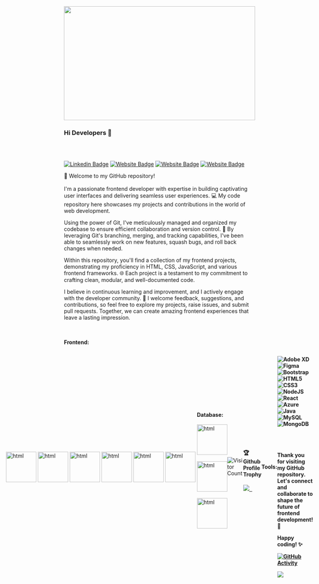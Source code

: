 <img src="https://camo.githubusercontent.com/424b91a7dbc23f136766f18467c1c4897f5f50e7123b35e36c9cd5bf05b4465e/68747470733a2f2f676c6f62616c656475636174696f6e2e73332e61702d736f7574682d312e616d617a6f6e6177732e636f6d2f676c6f62616c6564752f6769662f66726f6e742d656e642d646576656c6f706d656e742e676966" width="100%" height="300px"/>


### Hi Developers 👋
<br/><br/>
<!-- [![YouTube Badge](https://img.shields.io/badge/YouTube-DeveloperFunnel-red)](https://www.youtube.com/developerfunnel) -->
[![Linkedin Badge](https://img.shields.io/badge/-Waseem-blue?style=flat-square&logo=Linkedin&logoColor=white&link=https://www.linkedin.com/in/waseemfarooq)](https://www.linkedin.com/in/waseemfarooq)
[![Website Badge](https://img.shields.io/badge/WebSite-Waseem-green)]()
[![Website Badge](https://img.shields.io/badge/StackOverflow-Waseem-red)](https://stackoverflow.com/users/16664269/waseem-farooq)
[![Website Badge](https://img.shields.io/badge/Codepen-Waseem-yellow)](https://codepen.io/waseem_farooq)


👋 Welcome to my GitHub repository! <br/><br/>
I'm a passionate frontend developer with expertise in building captivating user interfaces and delivering seamless user experiences. 💻 My code repository here showcases my projects and contributions in the world of web development.

Using the power of Git, I've meticulously managed and organized my codebase to ensure efficient collaboration and version control. 🚀 By leveraging Git's branching, merging, and tracking capabilities, I've been able to seamlessly work on new features, squash bugs, and roll back changes when needed.

Within this repository, you'll find a collection of my frontend projects, demonstrating my proficiency in HTML, CSS, JavaScript, and various frontend frameworks. 🌐 Each project is a testament to my commitment to crafting clean, modular, and well-documented code.

I believe in continuous learning and improvement, and I actively engage with the developer community. 🌱 I welcome feedback, suggestions, and contributions, so feel free to explore my projects, raise issues, and submit pull requests. Together, we can create amazing frontend experiences that leave a lasting impression.

 <br/><br/>
<strong>**Frontend:**</strong>
<div style="display:flex; justify-content:center;align-items:center">
<img src="https://gremmedia.hu/storage/app/uploads/public/5ec/06d/83b/5ec06d83b40d4188321695.png" alt="html" height="80px" width="80px"/> &nbsp;
<img src="https://cdn.pixabay.com/photo/2017/08/05/11/16/logo-2582747_640.png" alt="html" height="80px" width="80px"/> &nbsp;
<img src="https://icon-library.com/images/javascript-icon/javascript-icon-17.jpg" alt="html" height="80px" width="80px"/> &nbsp;
<img src="https://ionicframework.com/docs/icons/logo-react-icon.png" alt="html" height="80px" width="80px"/> &nbsp;
<img src="https://cdn.worldvectorlogo.com/logos/node-sass.svg" alt="html" height="80px" width="80px"/> &nbsp;
<img src="https://m.media-amazon.com/images/I/61np1wbr9pL.png" alt="html" height="80px" width="80px"/> &nbsp;

<br/><br/>
**Database:** 
<br/><br/>
<img src="https://www.desuvit.com/wp-content/uploads/2021/03/mongodb-icon.png" alt="html" height="80px" width="80px"/> &nbsp;
<img src="https://cdn-icons-png.flaticon.com/512/919/919825.png" alt="html" height="80px" width="80px"/> &nbsp;
<img src="https://ajeetchaulagain.com/static/7cb4af597964b0911fe71cb2f8148d64/87351/express-js.png" alt="html" height="80px" width="80px"/> &nbsp;

<br/><br/>

![Visitor Count](https://profile-counter.glitch.me/waseemfarooq47/count.svg)

<div>
  <h4>🏆 Github Profile Trophy</h4>
  <a href="https://github.com/ryo-ma/github-profile-trophy">
    <img src="https://github-profile-trophy.vercel.app/?username=waseemfarooq47&column=7"/> &nbsp;
  </a>
</div>
  
  <br/><br/>

<strong>Tools:<strong>

<img alt="Adobe XD" src="https://img.shields.io/badge/adobexd-%23FF26BE.svg?style=flat-square&logo=adobexd&logoColor=white"/> <img alt="Figma" src="https://img.shields.io/badge/figma-%23F24E1E.svg?style=flat-square&logo=figma&logoColor=white"/> <img alt="Bootstrap" src="https://img.shields.io/badge/bootstrap-%23563D7C.svg?style=flat-square&logo=bootstrap&logoColor=white"/>  <img alt="HTML5" src="https://img.shields.io/badge/html5-%23E34F26.svg?style=flat-square&logo=html5&logoColor=white"/> <img alt="CSS3" src="https://img.shields.io/badge/css3-%231572B6.svg?style=flat-square&logo=css3&logoColor=white"/> <img alt="NodeJS" src="https://img.shields.io/badge/node.js-%2343853D.svg?style=flat-square&logo=node-dot-js&logoColor=white"/> <img alt="React" src="https://img.shields.io/badge/react-%2320232a.svg?style=flat-square&logo=react&logoColor=%2361DAFB"/><img alt="Azure" src="https://img.shields.io/badge/azure-%230072C6.svg?style=flat-square&logo=azure-devops&logoColor=white"/><img alt="Java" src="https://img.shields.io/badge/java-%23ED8B00.svg?style=flat-square&logo=java&logoColor=white"/> <img alt="MySQL" src="https://img.shields.io/badge/mysql-%2300f.svg?style=flat-square&logo=mysql&logoColor=white"/><img alt="MongoDB" src ="https://img.shields.io/badge/MongoDB-%234ea94b.svg?style=flat-square&logo=mongodb&logoColor=white"/>
  
<br/><br/>  
Thank you for visiting my GitHub repository. Let's connect and collaborate to shape the future of frontend development! 🤝

Happy coding! ✨
  
  [![GitHub Activity](https://img.shields.io/badge/dynamic/json?color=green&label=GitHub%20Activity&query=%24.all%20-%3E%20count&url=https%3A%2F%2Fapi.github.com%2Frepos%2F{YOUR_USERNAME}%2F{YOUR_REPOSITORY}%2Fstats%2Fparticipation)](https://github.com/{YOUR_USERNAME}/{YOUR_REPOSITORY}/graphs/contributors)

  
  
  
<!-- <img alt="LESS" src="https://img.shields.io/badge/php-%23777BB4.svg?style=flat-square&logo=php&logoColor=white"/>
<img alt="Angular" src="https://img.shields.io/badge/angular-%23DD0031.svg?flat-square&logo=angular&logoColor=white"/> 



Here are some ideas to get you started:

- 🔭 I’m currently working on ...
- 🌱 I’m currently learning ...
- 👯 I’m looking to collaborate on ...
- 🤔 I’m looking for help with ...
- 💬 Ask me about ...
- 📫 How to reach me: ...
- 😄 Pronouns: ...
- ⚡ Fun fact: .....
-->

![](https://github.com/graph?username=waseemfarooq1992&theme=react-dark&area=false)
<!--
**Waseem Farooq/Waseem faroow** is a ✨ _special_ ✨ repository because its `README.md` (this file) appears on your GitHub profile.



